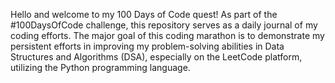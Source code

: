 Hello and welcome to my 100 Days of Code quest! As part of the #100DaysOfCode challenge, this repository serves as a daily journal of my coding efforts. The major goal of this coding marathon is to demonstrate my persistent efforts in improving my problem-solving abilities in Data Structures and Algorithms (DSA), especially on the LeetCode platform, utilizing the Python programming language.
